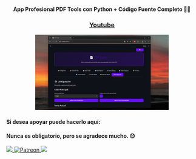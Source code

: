 <div align="center">
  
#### App Profesional PDF Tools con Python + Código Fuente Completo 🔐🧩


### [Youtube](https://youtube.com/magnoefren?sub_confirmation=1)


<a href='https://youtu.be/21XhZYnGvt8?si=Z_EDYxG-QgRLXX4d' target='_blank'>
  <img width='70%' src='https://github.com/MagnoEfren/streamlit/blob/main/PDFTools/image.png' alt='App Profesional PDF Tools con Python + Código Fuente Completo 🔐🧩' />
</a>

</div>

#### Si desea apoyar puede hacerlo aquí:
#### Nunca es obligatorio, pero se agradece mucho. 😊
<a href="https://www.paypal.com/paypalme/magnoefren" target="_blank">
<img src="https://img.shields.io/badge/Paypal-151515?style=for-the-badge&logo=paypal&logoColor=black" target="_blank">

<a href="https://www.patreon.com/c/MagnoEfren" target="_blank">
  <img src="https://img.shields.io/badge/PATREON-fa424a?style=for-the-badge&logo=patreon&logoColor=white" alt="Patreon">
</a>

 
<a href="https://www.youtube.com/channel/UCBwN7Z5LWQAJ_6ueSEzDtGQ/join" target="_blank">
<img src="https://img.shields.io/badge/UNIRSE-0011aa?style=for-the-badge&logo=UNIRSE&logoColor=black" target="_blank">
